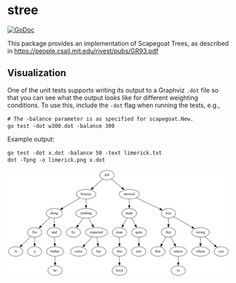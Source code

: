 # stree

[![GoDoc](https://img.shields.io/static/v1?label=godoc&message=reference&color=blue)](https://pkg.go.dev/github.com/creachadair/mds/stree)

This package provides an implementation of Scapegoat Trees, as described in
https://people.csail.mit.edu/rivest/pubs/GR93.pdf

## Visualization

One of the unit tests supports writing its output to a Graphviz `.dot` file so
that you can see what the output looks like for different weighting conditions.
To use this, include the `-dot` flag when running the tests, e.g.,

```shell
# The -balance parameter is as specified for scapegoat.New.
go test -dot w300.dot -balance 300
```

Example output:

```
go test -dot x.dot -balance 50 -text limerick.txt
dot -Tpng -o limerick.png x.dot
```

![graph](./limerick.png)

